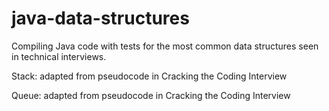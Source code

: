 java-data-structures
====================

Compiling Java code with tests for the most common data structures seen in technical interviews. 

Stack: adapted from pseudocode in Cracking the Coding Interview

Queue: adapted from pseudocode in Cracking the Coding Interview
